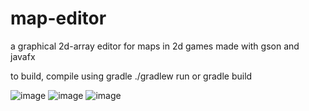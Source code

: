 # map-editor

a graphical 2d-array editor for maps in 2d games
made with gson and javafx

to build, compile using gradle
./gradlew run
or gradle build

![image](https://user-images.githubusercontent.com/79771471/220002132-a11685d1-3c8f-405d-84dd-55aa75f61641.png)
![image](https://user-images.githubusercontent.com/79771471/220002154-6da22f69-9668-48c4-8932-898d1fd42c19.png)
![image](https://user-images.githubusercontent.com/79771471/220002168-a108097d-2a26-41a7-86f6-9885e3be5387.png)



